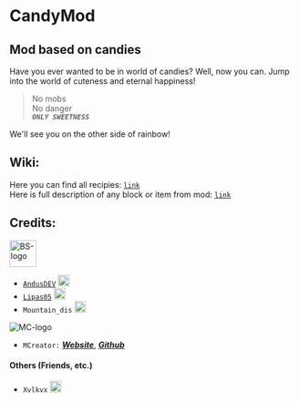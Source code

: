 # CandyMod
## Mod based on candies

Have you ever wanted to be in world of candies? Well, now you can. Jump into the world of cuteness and eternal happiness! 

> No mobs\
> No danger\
> **_`ONLY SWEETNESS`_**

We'll see you on the other side of rainbow!

## Wiki:

Here you can find all recipies: [`link`](https://github.com/Blackstone-Team/CandyMod/wiki/Recipies)  
Here is full description of any block or item from mod: [`link`](https://github.com/Blackstone-Team/CandyMod/wiki/Items-and-Blocks)

## Credits:
  <a href="https://github.com/Blackstone-Team/"><img src="https://github.com/Blackstone-Team/BlackstoneREADME/blob/main/bsLogo.png?raw=true" alt="BS-logo" width="47" height="47"></a>
 - [`AndusDEV`](https://github.com/AndusDEV) <a><img src="https://avatars.githubusercontent.com/u/30293380?v=4" alt="ADEV-pic" width="20" height="20"/></a>
 - [`Lipas05`](https://github.com/lipas05) <a><img src="https://avatars.githubusercontent.com/u/82879618?v=4" alt="L05-pic" width="20" height="20"/></a>
 - `Mountain_dis` <a><img src="https://raw.githubusercontent.com/Blackstone-Team/BlackstoneREADME/main/CandyMod/wiki/notexture.png" alt="Mdis-pic" width="20" height="20"/></a>
 
  <a><img src="https://mcreator.net/themes/mcreator/logo.svg" alt="MC-logo"></a>
 - `MCreator:` [**_Website_**](https://mcreator.net/), [**_Github_**](https://github.com/MCreator/MCreator)

  <a><h4>Others (Friends, etc.)</h4></a>
 - `Xvlkvx` <a><img src="https://raw.githubusercontent.com/Blackstone-Team/BlackstoneREADME/main/CandyMod/wiki/notexture.png" alt="Xvl-pic" width="20" height="20"/></a>
